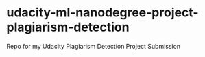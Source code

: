 # udacity-ml-nanodegree-project-plagiarism-detection
 Repo for my Udacity Plagiarism Detection Project Submission
